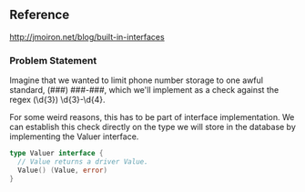 ## Reference
http://jmoiron.net/blog/built-in-interfaces

### Problem Statement
Imagine that we wanted to limit phone number storage to one awful 
standard, (###) ###-###, which we'll implement as a check against the 
regex \(\d{3}\) \d{3}-\d{4}. 
 
For some weird reasons, this has to be part of interface implementation. We can
establish this check directly on the type we will store in the database by
implementing the Valuer interface.

```go
type Valuer interface {
  // Value returns a driver Value.
  Value() (Value, error)
}
```
